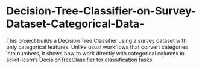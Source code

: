 # Decision-Tree-Classifier-on-Survey-Dataset-Categorical-Data-
This project builds a Decision Tree Classifier using a survey dataset with only categorical features. Unlike usual workflows that convert categories into numbers, it shows how to work directly with categorical columns in scikit-learn’s DecisionTreeClassifier for classification tasks.
